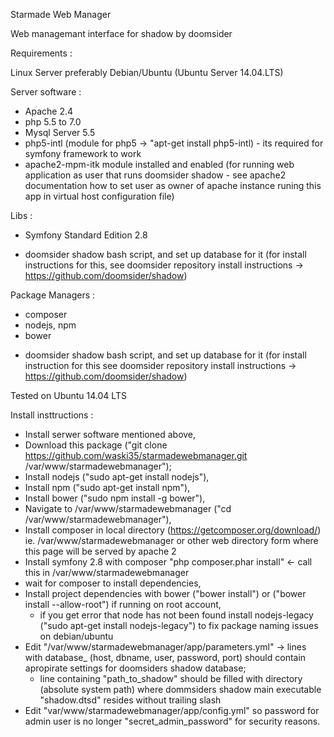Starmade Web Manager


Web managemant interface for shadow by doomsider

Requirements :

Linux Server preferably Debian/Ubuntu (Ubuntu Server 14.04.LTS)

Server software :
- Apache 2.4
- php 5.5 to 7.0
- Mysql Server 5.5
- php5-intl (module for php5 -> "apt-get install php5-intl) - its required for symfony framework to work
- apache2-mpm-itk module installed and enabled (for running web application as user that runs doomsider shadow - see apache2 documentation how to set user as owner of apache instance runing this app in virtual host configuration file)

Libs :
- Symfony Standard Edition 2.8
* doomsider shadow bash script, and set up database for it (for install instructions for this, see doomsider repository install instructions -> https://github.com/doomsider/shadow)

Package Managers : 
- composer
- nodejs, npm
- bower

* doomsider shadow bash script, and set up database for it (for install instruction for this see doomsider repository install instructions -> https://github.com/doomsider/shadow)

Tested on Ubuntu 14.04 LTS


Install insttructions :
- Install serwer software mentioned above,
- Download this package ("git clone https://github.com/waski35/starmadewebmanager.git /var/www/starmadewebmanager");
- Install nodejs ("sudo apt-get install nodejs"),
- Install npm ("sudo apt-get install npm"),
- Install bower ("sudo npm install -g bower"),
- Navigate to /var/www/starmadewebmanager ("cd /var/www/starmadewebmanager"),
- Install composer in local directory (https://getcomposer.org/download/) ie. /var/www/starmadewebmanager or other web directory form where this page will be served by apache 2
- Install symfony 2.8 with composer "php composer.phar install" <- call this in /var/www/starmadewebmanager
- wait for composer to install dependencies,
- Install project dependencies with bower ("bower install") or ("bower install --allow-root") if running on root account,
  - if you get error that node has not been found install nodejs-legacy ("sudo apt-get install nodejs-legacy") to fix package naming issues on debian/ubuntu
- Edit "/var/www/starmadewebmanager/app/parameters.yml" -> lines with database_ (host, dbname, user, password, port) should contain apropirate settings for doomsiders shadow database; 
  - line containing "path_to_shadow" should be filled with directory (absolute system path) where dommsiders shadow main executable "shadow.dtsd" resides without trailing slash
- Edit "var/www/starmadewebmanager/app/config.yml" so password for admin user is no longer "secret_admin_password" for security reasons.



